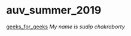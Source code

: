 # auv_summer_2019

[geeks_for_geeks](https://www.geeksforgeeks.org/)
_My name is sudip chakraborty_
